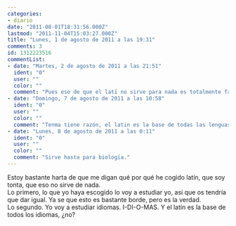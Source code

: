 ```yaml
---
categories:
- diario
date: "2011-08-01T18:31:56.000Z"
lastmod: "2011-11-04T15:03:27.000Z"
title: "Lunes, 1 de agosto de 2011 a las 19:31"
comments: 3
id: 1312223516
commentList:
- date: "Martes, 2 de agosto de 2011 a las 21:51"
  ident: "0"
  user: ""
  color: ""
  comment: "Pues eso de que el latí no sirve para nada es totalmente falso."
- date: "Domingo, 7 de agosto de 2011 a las 10:58"
  ident: "0"
  user: ""
  color: ""
  comment: "Tenma tiene razón, el latin es la base de todas las lenguas latinas (jojo,  qobviedad, eh?)  por lo q es asqerosamente útil para aprender otras lenguas... q qiza sea mas facil aprender aleman, q es germanico e ingles, o ingles y frances o ingles frances italiano y aleman... y ademas chino? bah.. ... pero q no sirva para nada es mentira, eso tenlo por seguro  xD"
- date: "Lunes, 8 de agosto de 2011 a las 0:11"
  ident: "0"
  user: ""
  color: ""
  comment: "Sirve hasta para biología."
---
```


Estoy bastante harta de que me digan qué por qué he cogido latín, que soy tonta, que eso no sirve de nada.  
Lo primero, lo que yo haya escogido lo voy a estudiar yo, así que os tendría que dar igual. Ya se que esto es bastante borde, pero es la verdad.  
Lo segundo. Yo voy a estudiar idiomas. I-DI-O-MAS. Y el latín es la base de todos los idiomas, ¿no?